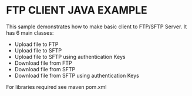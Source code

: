 # FTP CLIENT JAVA EXAMPLE

This sample demonstrates how to make basic client to FTP/SFTP Server.
It has 6 main classes:
- Upload file to FTP
- Upload file to SFTP
- Upload file to SFTP using authentication Keys
- Download file from FTP
- Download file from SFTP
- Download file from SFTP using authentication Keys

For libraries required see maven pom.xml
